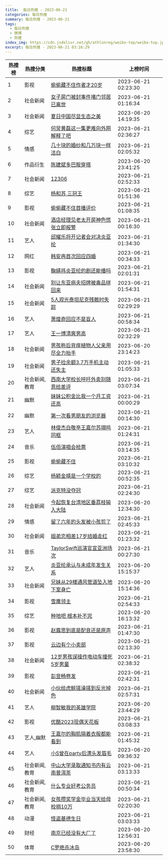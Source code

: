 ```yaml
---
title:  每日热搜 - 2023-06-21
categories: 每日热搜
summary: 每日热搜 - 2023-06-21
tags:
  - 每日热搜
  - 微博
  - 热搜
index_img: https://cdn.jsdelivr.net/gh/athlonreg/weibo-top/weibo-top.jpeg
excerpt: 每日热搜 - 2023-06-21 03:16:29
---
```


| 热搜榜 | 热搜分类 | 热搜标题 | 上榜时间 |
| --- | --- | --- | --- |
| 1 | 影视 | [偷偷藏不住作者才20岁](https://s.weibo.com/weibo%3Fq%3D%2523%E5%81%B7%E5%81%B7%E8%97%8F%E4%B8%8D%E4%BD%8F%E4%BD%9C%E8%80%85%E6%89%8D20%E5%B2%81%2523) | 2023-06-21 02:23:30 | 
| 2 | 社会新闻 | [女子房门被封事件堵门邻居已离世](https://s.weibo.com/weibo%3Fq%3D%2523%E5%A5%B3%E5%AD%90%E6%88%BF%E9%97%A8%E8%A2%AB%E5%B0%81%E4%BA%8B%E4%BB%B6%E5%A0%B5%E9%97%A8%E9%82%BB%E5%B1%85%E5%B7%B2%E7%A6%BB%E4%B8%96%2523) | 2023-06-21 01:16:34 | 
| 3 | 社会新闻 | [夏日中国尽显生态之美](https://s.weibo.com/weibo%3Fq%3D%2523%E5%A4%8F%E6%97%A5%E4%B8%AD%E5%9B%BD%E5%B0%BD%E6%98%BE%E7%94%9F%E6%80%81%E4%B9%8B%E7%BE%8E%2523) | 2023-06-20 14:19:35 | 
| 4 | 综艺 | [何炅黄磊这一集更难向外网解释了吧](https://s.weibo.com/weibo%3Fq%3D%2523%E4%BD%95%E7%82%85%E9%BB%84%E7%A3%8A%E8%BF%99%E4%B8%80%E9%9B%86%E6%9B%B4%E9%9A%BE%E5%90%91%E5%A4%96%E7%BD%91%E8%A7%A3%E9%87%8A%E4%BA%86%E5%90%A7%2523) | 2023-06-21 02:36:27 | 
| 5 | 情感 | [几十块的婚纱和几万块一样洁白](https://s.weibo.com/weibo%3Fq%3D%2523%E5%87%A0%E5%8D%81%E5%9D%97%E7%9A%84%E5%A9%9A%E7%BA%B1%E5%92%8C%E5%87%A0%E4%B8%87%E5%9D%97%E4%B8%80%E6%A0%B7%E6%B4%81%E7%99%BD%2523) | 2023-06-21 02:05:32 | 
| 6 | 作品衍生 | [陈建斌多巴胺穿搭](https://s.weibo.com/weibo%3Fq%3D%2523%E9%99%88%E5%BB%BA%E6%96%8C%E5%A4%9A%E5%B7%B4%E8%83%BA%E7%A9%BF%E6%90%AD%2523) | 2023-06-20 23:41:25 | 
| 7 | 社会新闻 | [12306](https://s.weibo.com/weibo%3Fq%3D%252312306%2523) | 2023-06-21 02:52:33 | 
| 8 | 综艺 | [杨和苏 三冠王](https://s.weibo.com/weibo%3Fq%3D%2523%E6%9D%A8%E5%92%8C%E8%8B%8F%20%E4%B8%89%E5%86%A0%E7%8E%8B%2523) | 2023-06-21 01:51:36 | 
| 9 | 影视 | [偷偷藏不住首播评价](https://s.weibo.com/weibo%3Fq%3D%2523%E5%81%B7%E5%81%B7%E8%97%8F%E4%B8%8D%E4%BD%8F%E9%A6%96%E6%92%AD%E8%AF%84%E4%BB%B7%2523) | 2023-06-21 01:08:35 | 
| 10 | 社会新闻 | [酒店经理见老太开房神色慌张立即报警](https://s.weibo.com/weibo%3Fq%3D%2523%E9%85%92%E5%BA%97%E7%BB%8F%E7%90%86%E8%A7%81%E8%80%81%E5%A4%AA%E5%BC%80%E6%88%BF%E7%A5%9E%E8%89%B2%E6%85%8C%E5%BC%A0%E7%AB%8B%E5%8D%B3%E6%8A%A5%E8%AD%A6%2523) | 2023-06-21 00:16:30 | 
| 11 | 艺人 | [邱耀乐将开记者会对决炎亚纶](https://s.weibo.com/weibo%3Fq%3D%2523%E9%82%B1%E8%80%80%E4%B9%90%E5%B0%86%E5%BC%80%E8%AE%B0%E8%80%85%E4%BC%9A%E5%AF%B9%E5%86%B3%E7%82%8E%E4%BA%9A%E7%BA%B6%2523) | 2023-06-21 01:34:30 | 
| 12 | 网红 | [韩安冉首次回应四婚](https://s.weibo.com/weibo%3Fq%3D%2523%E9%9F%A9%E5%AE%89%E5%86%89%E9%A6%96%E6%AC%A1%E5%9B%9E%E5%BA%94%E5%9B%9B%E5%A9%9A%2523) | 2023-06-21 00:34:33 | 
| 13 | 影视 | [鞠婧祎炎亚纶的剧还能播吗](https://s.weibo.com/weibo%3Fq%3D%2523%E9%9E%A0%E5%A9%A7%E7%A5%8E%E7%82%8E%E4%BA%9A%E7%BA%B6%E7%9A%84%E5%89%A7%E8%BF%98%E8%83%BD%E6%92%AD%E5%90%97%2523) | 2023-06-21 02:01:31 | 
| 14 | 社会新闻 | [别让东亚病夫招牌被毒品拼回来](https://s.weibo.com/weibo%3Fq%3D%2523%E5%88%AB%E8%AE%A9%E4%B8%9C%E4%BA%9A%E7%97%85%E5%A4%AB%E6%8B%9B%E7%89%8C%E8%A2%AB%E6%AF%92%E5%93%81%E6%8B%BC%E5%9B%9E%E6%9D%A5%2523) | 2023-06-21 01:54:31 | 
| 15 | 社会新闻 | [5人观光泰坦尼克残骸时失踪](https://s.weibo.com/weibo%3Fq%3D%25235%E4%BA%BA%E8%A7%82%E5%85%89%E6%B3%B0%E5%9D%A6%E5%B0%BC%E5%85%8B%E6%AE%8B%E9%AA%B8%E6%97%B6%E5%A4%B1%E8%B8%AA%2523) | 2023-06-21 02:29:29 | 
| 16 | 艺人 | [萧煌奇回应不是盲人](https://s.weibo.com/weibo%3Fq%3D%2523%E8%90%A7%E7%85%8C%E5%A5%87%E5%9B%9E%E5%BA%94%E4%B8%8D%E6%98%AF%E7%9B%B2%E4%BA%BA%2523) | 2023-06-21 00:58:34 | 
| 17 | 艺人 | [王一博清爽男高](https://s.weibo.com/weibo%3Fq%3D%2523%E7%8E%8B%E4%B8%80%E5%8D%9A%E6%B8%85%E7%88%BD%E7%94%B7%E9%AB%98%2523) | 2023-06-21 02:32:29 | 
| 18 | 社会新闻 | [男孩称后背痒植物人父亲用尽全力抬手](https://s.weibo.com/weibo%3Fq%3D%2523%E7%94%B7%E5%AD%A9%E7%A7%B0%E5%90%8E%E8%83%8C%E7%97%92%E6%A4%8D%E7%89%A9%E4%BA%BA%E7%88%B6%E4%BA%B2%E7%94%A8%E5%B0%BD%E5%85%A8%E5%8A%9B%E6%8A%AC%E6%89%8B%2523) | 2023-06-20 23:14:23 | 
| 19 | 社会新闻 | [男子捡余额3.7万手机主动还失主](https://s.weibo.com/weibo%3Fq%3D%2523%E7%94%B7%E5%AD%90%E6%8D%A1%E4%BD%99%E9%A2%9D3.7%E4%B8%87%E6%89%8B%E6%9C%BA%E4%B8%BB%E5%8A%A8%E8%BF%98%E5%A4%B1%E4%B8%BB%2523) | 2023-06-21 01:05:33 | 
| 20 | 社会新闻,教育 | [西南大学校长呼吁外卖别随意给差评](https://s.weibo.com/weibo%3Fq%3D%2523%E8%A5%BF%E5%8D%97%E5%A4%A7%E5%AD%A6%E6%A0%A1%E9%95%BF%E5%91%BC%E5%90%81%E5%A4%96%E5%8D%96%E5%88%AB%E9%9A%8F%E6%84%8F%E7%BB%99%E5%B7%AE%E8%AF%84%2523) | 2023-06-21 03:07:34 | 
| 21 | 幽默 | [妹妹公积金比我一个月工资还高](https://s.weibo.com/weibo%3Fq%3D%2523%E5%A6%B9%E5%A6%B9%E5%85%AC%E7%A7%AF%E9%87%91%E6%AF%94%E6%88%91%E4%B8%80%E4%B8%AA%E6%9C%88%E5%B7%A5%E8%B5%84%E8%BF%98%E9%AB%98%2523) | 2023-06-21 00:00:29 | 
| 22 | 幽默 | [第一次看男朋友的浏览器](https://s.weibo.com/weibo%3Fq%3D%2523%E7%AC%AC%E4%B8%80%E6%AC%A1%E7%9C%8B%E7%94%B7%E6%9C%8B%E5%8F%8B%E7%9A%84%E6%B5%8F%E8%A7%88%E5%99%A8%2523) | 2023-06-21 00:14:30 | 
| 23 | 艺人 | [林俊杰白敬亭王嘉尔苏翊鸣同框](https://s.weibo.com/weibo%3Fq%3D%2523%E6%9E%97%E4%BF%8A%E6%9D%B0%E7%99%BD%E6%95%AC%E4%BA%AD%E7%8E%8B%E5%98%89%E5%B0%94%E8%8B%8F%E7%BF%8A%E9%B8%A3%E5%90%8C%E6%A1%86%2523) | 2023-06-21 01:24:31 | 
| 24 | 音乐 | [伍佰演唱会抢票](https://s.weibo.com/weibo%3Fq%3D%2523%E4%BC%8D%E4%BD%B0%E6%BC%94%E5%94%B1%E4%BC%9A%E6%8A%A2%E7%A5%A8%2523) | 2023-06-21 03:14:35 | 
| 25 | 影视 | [偷偷藏不住](https://s.weibo.com/weibo%3Fq%3D%2523%E5%81%B7%E5%81%B7%E8%97%8F%E4%B8%8D%E4%BD%8F%2523) | 2023-06-21 03:10:32 | 
| 26 | 综艺 | [杨颖金靖是一个学校的](https://s.weibo.com/weibo%3Fq%3D%2523%E6%9D%A8%E9%A2%96%E9%87%91%E9%9D%96%E6%98%AF%E4%B8%80%E4%B8%AA%E5%AD%A6%E6%A0%A1%E7%9A%84%2523) | 2023-06-21 00:52:35 | 
| 27 | 综艺 | [派克特没夺冠](https://s.weibo.com/weibo%3Fq%3D%2523%E6%B4%BE%E5%85%8B%E7%89%B9%E6%B2%A1%E5%A4%BA%E5%86%A0%2523) | 2023-06-21 02:24:30 | 
| 28 | 社会新闻 | [今起恢复台湾地区番荔枝输入大陆](https://s.weibo.com/weibo%3Fq%3D%2523%E4%BB%8A%E8%B5%B7%E6%81%A2%E5%A4%8D%E5%8F%B0%E6%B9%BE%E5%9C%B0%E5%8C%BA%E7%95%AA%E8%8D%94%E6%9E%9D%E8%BE%93%E5%85%A5%E5%A4%A7%E9%99%86%2523) | 2023-06-20 12:34:30 | 
| 29 | 情感 | [留了六年的头发被小孩剪了](https://s.weibo.com/weibo%3Fq%3D%2523%E7%95%99%E4%BA%86%E5%85%AD%E5%B9%B4%E7%9A%84%E5%A4%B4%E5%8F%91%E8%A2%AB%E5%B0%8F%E5%AD%A9%E5%89%AA%E4%BA%86%2523) | 2023-06-21 02:45:33 | 
| 30 | 社会新闻 | [姐弟恋相差17岁结婚走红](https://s.weibo.com/weibo%3Fq%3D%2523%E5%A7%90%E5%BC%9F%E6%81%8B%E7%9B%B8%E5%B7%AE17%E5%B2%81%E7%BB%93%E5%A9%9A%E8%B5%B0%E7%BA%A2%2523) | 2023-06-21 01:23:32 | 
| 31 | 音乐 | [TaylorSwift巡演官宣亚洲场次](https://s.weibo.com/weibo%3Fq%3D%2523TaylorSwift%E5%B7%A1%E6%BC%94%E5%AE%98%E5%AE%A3%E4%BA%9A%E6%B4%B2%E5%9C%BA%E6%AC%A1%2523) | 2023-06-21 00:27:30 | 
| 32 | 艺人 | [炎亚纶承认与未成年发生关系](https://s.weibo.com/weibo%3Fq%3D%2523%E7%82%8E%E4%BA%9A%E7%BA%B6%E6%89%BF%E8%AE%A4%E4%B8%8E%E6%9C%AA%E6%88%90%E5%B9%B4%E5%8F%91%E7%94%9F%E5%85%B3%E7%B3%BB%2523) | 2023-06-20 15:15:37 | 
| 33 | 社会新闻 | [兄妹从29楼通风管道坠入地下室身亡](https://s.weibo.com/weibo%3Fq%3D%2523%E5%85%84%E5%A6%B9%E4%BB%8E29%E6%A5%BC%E9%80%9A%E9%A3%8E%E7%AE%A1%E9%81%93%E5%9D%A0%E5%85%A5%E5%9C%B0%E4%B8%8B%E5%AE%A4%E8%BA%AB%E4%BA%A1%2523) | 2023-06-20 15:14:36 | 
| 34 | 影视 | [雪鹰领主](https://s.weibo.com/weibo%3Fq%3D%2523%E9%9B%AA%E9%B9%B0%E9%A2%86%E4%B8%BB%2523) | 2023-06-21 02:54:33 | 
| 35 | 综艺 | [种地吧 根本补不完](https://s.weibo.com/weibo%3Fq%3D%2523%E7%A7%8D%E5%9C%B0%E5%90%A7%20%E6%A0%B9%E6%9C%AC%E8%A1%A5%E4%B8%8D%E5%AE%8C%2523) | 2023-06-20 16:13:32 | 
| 36 | 影视 | [赵露思到底是配音还是原声](https://s.weibo.com/weibo%3Fq%3D%2523%E8%B5%B5%E9%9C%B2%E6%80%9D%E5%88%B0%E5%BA%95%E6%98%AF%E9%85%8D%E9%9F%B3%E8%BF%98%E6%98%AF%E5%8E%9F%E5%A3%B0%2523) | 2023-06-21 01:47:30 | 
| 37 | 影视 | [云边有个小卖部](https://s.weibo.com/weibo%3Fq%3D%2523%E4%BA%91%E8%BE%B9%E6%9C%89%E4%B8%AA%E5%B0%8F%E5%8D%96%E9%83%A8%2523) | 2023-06-21 02:13:30 | 
| 38 | 社会新闻 | [12岁男孩误操作电动车撞死5岁男童](https://s.weibo.com/weibo%3Fq%3D%252312%E5%B2%81%E7%94%B7%E5%AD%A9%E8%AF%AF%E6%93%8D%E4%BD%9C%E7%94%B5%E5%8A%A8%E8%BD%A6%E6%92%9E%E6%AD%BB5%E5%B2%81%E7%94%B7%E7%AB%A5%2523) | 2023-06-21 02:38:32 | 
| 39 | 影视 | [彭昱畅卷发](https://s.weibo.com/weibo%3Fq%3D%2523%E5%BD%AD%E6%98%B1%E7%95%85%E5%8D%B7%E5%8F%91%2523) | 2023-06-21 02:42:31 | 
| 40 | 社会新闻 | [小伙给虎鲸搓澡搓到反光掉色](https://s.weibo.com/weibo%3Fq%3D%2523%E5%B0%8F%E4%BC%99%E7%BB%99%E8%99%8E%E9%B2%B8%E6%90%93%E6%BE%A1%E6%90%93%E5%88%B0%E5%8F%8D%E5%85%89%E6%8E%89%E8%89%B2%2523) | 2023-06-21 02:57:31 | 
| 41 | 艺人 | [柳智敏我的英雄学院](https://s.weibo.com/weibo%3Fq%3D%2523%E6%9F%B3%E6%99%BA%E6%95%8F%E6%88%91%E7%9A%84%E8%8B%B1%E9%9B%84%E5%AD%A6%E9%99%A2%2523) | 2023-06-20 23:44:29 | 
| 42 | 影视 | [优酷2023现偶天花板](https://s.weibo.com/weibo%3Fq%3D%2523%E4%BC%98%E9%85%B72023%E7%8E%B0%E5%81%B6%E5%A4%A9%E8%8A%B1%E6%9D%BF%2523) | 2023-06-21 03:08:33 | 
| 43 | 艺人,幽默 | [王嘉尔的胸肌隔着衣服都能看到](https://s.weibo.com/weibo%3Fq%3D%2523%E7%8E%8B%E5%98%89%E5%B0%94%E7%9A%84%E8%83%B8%E8%82%8C%E9%9A%94%E7%9D%80%E8%A1%A3%E6%9C%8D%E9%83%BD%E8%83%BD%E7%9C%8B%E5%88%B0%2523) | 2023-06-21 01:45:32 | 
| 44 | 艺人 | [小S曾在party后漂头发眉毛](https://s.weibo.com/weibo%3Fq%3D%2523%E5%B0%8FS%E6%9B%BE%E5%9C%A8party%E5%90%8E%E6%BC%82%E5%A4%B4%E5%8F%91%E7%9C%89%E6%AF%9B%2523) | 2023-06-20 09:36:32 | 
| 45 | 社会新闻,教育 | [中山大学录取通知书内有云南普洱茶](https://s.weibo.com/weibo%3Fq%3D%2523%E4%B8%AD%E5%B1%B1%E5%A4%A7%E5%AD%A6%E5%BD%95%E5%8F%96%E9%80%9A%E7%9F%A5%E4%B9%A6%E5%86%85%E6%9C%89%E4%BA%91%E5%8D%97%E6%99%AE%E6%B4%B1%E8%8C%B6%2523) | 2023-06-21 03:13:33 | 
| 46 | 社会新闻,教育 | [什么专业好考公务员](https://s.weibo.com/weibo%3Fq%3D%2523%E4%BB%80%E4%B9%88%E4%B8%93%E4%B8%9A%E5%A5%BD%E8%80%83%E5%85%AC%E5%8A%A1%E5%91%98%2523) | 2023-06-21 00:50:34 | 
| 47 | 社会新闻,教育 | [女孩攒奖学金毕业当天给母校捐10万](https://s.weibo.com/weibo%3Fq%3D%2523%E5%A5%B3%E5%AD%A9%E6%94%92%E5%A5%96%E5%AD%A6%E9%87%91%E6%AF%95%E4%B8%9A%E5%BD%93%E5%A4%A9%E7%BB%99%E6%AF%8D%E6%A0%A1%E6%8D%9010%E4%B8%87%2523) | 2023-06-21 02:20:30 | 
| 48 | 动漫 | [怪盗基德生日](https://s.weibo.com/weibo%3Fq%3D%2523%E6%80%AA%E7%9B%97%E5%9F%BA%E5%BE%B7%E7%94%9F%E6%97%A5%2523) | 2023-06-21 03:03:33 | 
| 49 | 财经 | [南京已经没有大厂了](https://s.weibo.com/weibo%3Fq%3D%2523%E5%8D%97%E4%BA%AC%E5%B7%B2%E7%BB%8F%E6%B2%A1%E6%9C%89%E5%A4%A7%E5%8E%82%E4%BA%86%2523) | 2023-06-20 12:56:31 | 
| 50 | 体育 | [C罗绝杀冰岛](https://s.weibo.com/weibo%3Fq%3D%2523C%E7%BD%97%E7%BB%9D%E6%9D%80%E5%86%B0%E5%B2%9B%2523) | 2023-06-20 23:58:30 | 
